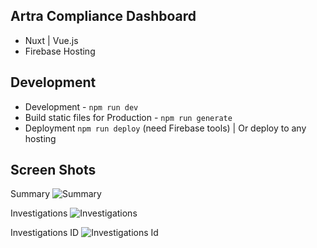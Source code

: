 ## Artra Compliance Dashboard

- Nuxt | Vue.js
- Firebase Hosting

## Development
- Development - `npm run dev`
- Build static files for Production - `npm run generate`
- Deployment `npm run deploy` (need Firebase tools) | Or deploy to any hosting

## Screen Shots

Summary
<img src="https://artra-pay.web.app/screen-shots/summary.jpg" alt="Summary"/>

Investigations
<img src="https://artra-pay.web.app/screen-shots/investigations.jpg?1" alt="Investigations"/>

Investigations ID
<img src="https://artra-pay.web.app/screen-shots/investigations-id.jpg" alt="Investigations Id"/>
